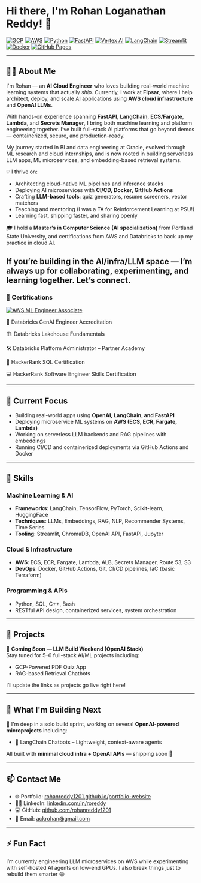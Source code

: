 # Hi there, I'm Rohan Loganathan Reddy! 👋

[![GCP](https://img.shields.io/badge/GCP-4285F4?logo=googlecloud&logoColor=white)](https://cloud.google.com/)
[![AWS](https://img.shields.io/badge/AWS-FF9900?logo=amazon-aws&logoColor=white)](https://aws.amazon.com/)
[![Python](https://img.shields.io/badge/Python-3776AB?logo=python&logoColor=white)](https://www.python.org/)
[![FastAPI](https://img.shields.io/badge/FastAPI-009688?logo=fastapi&logoColor=white)](https://fastapi.tiangolo.com/)
[![Vertex AI](https://img.shields.io/badge/Vertex%20AI-1A73E8?logo=google&logoColor=white)](https://cloud.google.com/vertex-ai)
[![LangChain](https://img.shields.io/badge/LangChain-3178C6?logoColor=white)](https://www.langchain.com/)
[![Streamlit](https://img.shields.io/badge/Streamlit-FF4B4B?logo=streamlit&logoColor=white)](https://streamlit.io/)
[![Docker](https://img.shields.io/badge/Docker-2496ED?logo=docker&logoColor=white)](https://www.docker.com/)
[![GitHub Pages](https://img.shields.io/badge/GitHub%20Pages-222?logo=github&logoColor=white)](https://pages.github.com/)

---

## 👨‍💻 About Me

I'm Rohan — an **AI Cloud Engineer** who loves building real-world machine learning systems that actually *ship*. Currently, I work at **Fipsar**, where I help architect, deploy, and scale AI applications using **AWS cloud infrastructure** and **OpenAI LLMs**.

With hands-on experience spanning **FastAPI**, **LangChain**, **ECS/Fargate**, **Lambda**, and **Secrets Manager**, I bring both machine learning and platform engineering together. I’ve built full-stack AI platforms that go beyond demos — containerized, secure, and production-ready.

My journey started in BI and data engineering at Oracle, evolved through ML research and cloud internships, and is now rooted in building serverless LLM apps, ML microservices, and embedding-based retrieval systems.

💡 I thrive on:
- Architecting cloud-native ML pipelines and inference stacks  
- Deploying AI microservices with **CI/CD, Docker, GitHub Actions**  
- Crafting **LLM-based tools**: quiz generators, resume screeners, vector matchers  
- Teaching and mentoring (I was a TA for Reinforcement Learning at PSU!)  
- Learning fast, shipping faster, and sharing openly

🎓 I hold a **Master’s in Computer Science (AI specialization)** from Portland State University, and certifications from AWS and Databricks to back up my practice in cloud AI.

If you’re building in the AI/infra/LLM space — I’m always up for collaborating, experimenting, and learning together. Let’s connect.
---

### 🏅 Certifications

[![AWS ML Engineer Associate](https://images.credly.com/size/110x110/images/1a634b4e-3d6b-4a74-b118-c0dcb429e8d2/image.png)](https://www.credly.com/org/amazon-web-services/badge/aws-certified-machine-learning-engineer-associate)

🧪 Databricks GenAI Engineer Accreditation

🏗 Databricks Lakehouse Fundamentals

🛠 Databricks Platform Administrator – Partner Academy

🧾 HackerRank SQL Certification

💻 HackerRank Software Engineer Skills Certification

---

## 🌱 Current Focus

- Building real-world apps using **OpenAI, LangChain, and FastAPI**
- Deploying microservice ML systems on **AWS (ECS, ECR, Fargate, Lambda)**
- Working on serverless LLM backends and RAG pipelines with embeddings
- Running CI/CD and containerized deployments via GitHub Actions and Docker

---

## 🧠 Skills

### Machine Learning & AI
- **Frameworks**: LangChain, TensorFlow, PyTorch, Scikit-learn, HuggingFace
- **Techniques**: LLMs, Embeddings, RAG, NLP, Recommender Systems, Time Series
- **Tooling**: Streamlit, ChromaDB, OpenAI API, FastAPI, Jupyter

### Cloud & Infrastructure
- **AWS**: ECS, ECR, Fargate, Lambda, ALB, Secrets Manager, Route 53, S3
- **DevOps**: Docker, GitHub Actions, Git, CI/CD pipelines, IaC (basic Terraform)

### Programming & APIs
- Python, SQL, C++, Bash  
- RESTful API design, containerized services, system orchestration

---

## 🧩 Projects

🚧 **Coming Soon — LLM Build Weekend (OpenAI Stack)**  
Stay tuned for 5–6 full-stack AI/ML projects including:

- GCP-Powered PDF Quiz App  
- RAG-based Retrieval Chatbots  

I’ll update the links as projects go live right here!

---

## 🚀 What I'm Building Next

🔧 I'm deep in a solo build sprint, working on several **OpenAI-powered microprojects** including:

- 🧠 LangChain Chatbots – Lightweight, context-aware agents  

All built with **minimal cloud infra + OpenAI APIs** — shipping soon 🚀

---

## 📫 Contact Me

- 🌐 Portfolio: [rohanreddy1201.github.io/portfolio-website](https://rohanreddy1201.github.io/portfolio-website)
- 🧑‍💼 LinkedIn: [linkedin.com/in/roreddy](https://linkedin.com/in/roreddy)
- 💻 GitHub: [github.com/rohanreddy1201](https://github.com/rohanreddy1201)
- 📧 Email: [ackrohan@gmail.com](mailto:ackrohan@gmail.com)

---

## ⚡ Fun Fact

I’m currently engineering LLM microservices on AWS while experimenting with self-hosted AI agents on low-end GPUs. I also break things just to rebuild them smarter 😄


